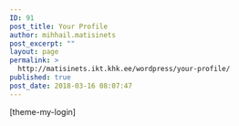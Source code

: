 ```yaml
---
ID: 91
post_title: Your Profile
author: mihhail.matisinets
post_excerpt: ""
layout: page
permalink: >
  http://matisinets.ikt.khk.ee/wordpress/your-profile/
published: true
post_date: 2018-03-16 08:07:47
---
```

[theme-my-login]